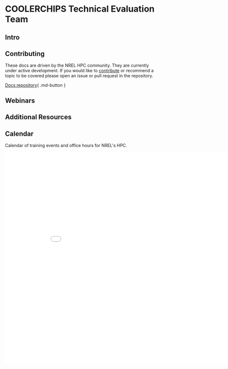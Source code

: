 # COOLERCHIPS Technical Evaluation Team

## Intro


## Contributing 
These docs are driven by the NREL HPC community. They are currently under active development. If you would like to [contribute](https://github.com/NREL/HPC/blob/dev/CONTRIBUTING.md) or recommend a topic to be covered please open an issue or pull request in the repository. 

[Docs repository](https://github.com/NREL/hpc){ .md-button } 

## Webinars



## Additional Resources



## Calendar
Calendar of training events and office hours for NREL's HPC. 
<iframe width=900, height=700 scrolling="no" frameBorder=0 src="../includes/calendar.html"></iframe>
<calendar.html>